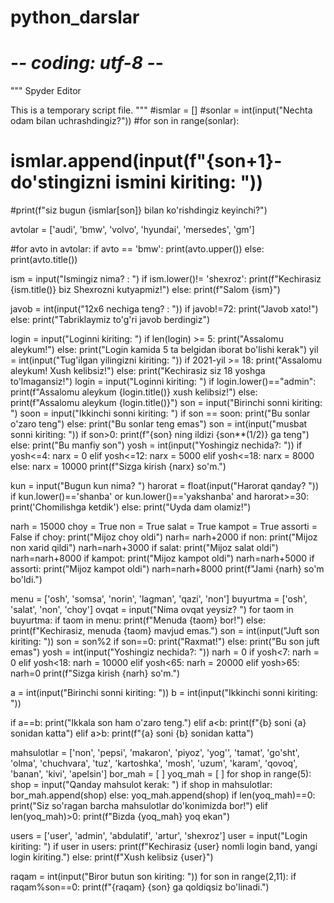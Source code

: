 # python_darslar
# -*- coding: utf-8 -*-
"""
Spyder Editor

This is a temporary script file.
"""
#ismlar = []
#sonlar = int(input("Nechta odam bilan uchrashdingiz?"))
#for son in range(sonlar):
#    ismlar.append(input(f"{son+1}- do'stingizni ismini kiriting: "))
#print(f"siz bugun {ismlar[son]} bilan ko'rishdingiz keyinchi?")

avtolar = ['audi', 'bmw', 'volvo', 'hyundai', 'mersedes', 'gm']

#for avto in avtolar:
    if avto == 'bmw':
      print(avto.upper())
    else:
        print(avto.title())


ism = input("Ismingiz nima? : ")
if ism.lower()!= 'shexroz':
    print(f"Kechirasiz {ism.title()} biz Shexrozni kutyapmiz!")
else:
   print(f"Salom {ism}")

javob = int(input("12x6 nechiga teng? : "))
if javob!=72:
   print("Javob xato!")
else:
    print("Tabriklaymiz to'g'ri javob berdingiz")

login = input("Loginni kiriting: ")
if len(login) >= 5:
    print("Assalomu aleykum!")
else:
    print("Login kamida 5 ta belgidan iborat bo'lishi kerak")
yil = int(input("Tug'ilgan yilingizni kiriting: "))
if 2021-yil >= 18:
    print("Assalomu aleykum! Xush kelibsiz!")
else:
    print("Kechirasiz siz 18 yoshga to'lmagansiz!")
login = input("Loginni kiriting: ")
if login.lower()=="admin":
    print(f"Assalomu aleykum {login.title()} xush kelibsiz!")
else:
    print(f"Assalomu aleykum {login.title()}")
son = input("Birinchi sonni kiriting: ")
soon = input("Ikkinchi sonni kiriting: ")
if son == soon:
    print("Bu sonlar o'zaro teng")
else:
    print("Bu sonlar teng emas")
son = int(input("musbat sonni kiriting: "))
if son>0:
    print(f"{son} ning ildizi {son**(1/2)} ga teng")
else:
    print("Bu manfiy son")
yosh = int(input("Yoshingiz nechida?: "))
if yosh<=4:
    narx = 0
elif yosh<=12:
    narx = 5000
elif yosh<=18:
    narx = 8000
else:
    narx = 10000
print(f"Sizga kirish {narx} so'm.")

kun = input("Bugun kun nima? ")
harorat = float(input("Harorat qanday? "))
if kun.lower()=='shanba' or kun.lower()=='yakshanba' and harorat>=30:
    print('Chomilishga ketdik')
else:
    print("Uyda dam olamiz!")


narh = 15000
choy = True
non = True
salat = True 
kampot = True 
assorti = False 
if choy:
   print("Mijoz choy oldi")
   narh= narh+2000
if non:
   print("Mijoz non xarid qildi")
    narh=narh+3000
if salat:
    print("Mijoz salat oldi")
    narh=narh+8000
if kampot:
    print("Mijoz kampot oldi")
    narh=narh+5000
if assorti:
    print("Mijoz kampot oldi")
    narh=narh+8000
print(f"Jami {narh} so'm bo'ldi.")

menu = ['osh', 'somsa', 'norin', 'lagman', 'qazi', 'non']
buyurtma = ['osh', 'salat', 'non', 'choy']
ovqat = input("Nima ovqat yeysiz? ")
for taom in buyurtma:
    if taom in menu:
        print(f"Menuda {taom} bor!")
    else:
        print(f"Kechirasiz, menuda {taom} mavjud emas.")
son = int(input("Juft son kiriting: "))
son = son%2
if son==0:
    print("Raxmat!")
else:
    print("Bu son juft emas")
yosh = int(input("Yoshingiz nechida?: "))
narh = 0
if yosh<7:
    narh = 0
elif yosh<18:
    narh = 10000
elif yosh<65:
    narh = 20000
elif yosh>65:
    narh=0
print(f"Sizga kirish {narh} so'm.")
    
a = int(input("Birinchi sonni kiriting: "))
b = int(input("Ikkinchi sonni kiriting: "))

if a==b:
    print("Ikkala son ham o'zaro teng.")
elif a<b:
    print(f"{b} soni {a} sonidan katta")
elif a>b:
    print(f"{a} soni {b} sonidan katta")

mahsulotlar = ['non', 'pepsi', 'makaron', 'piyoz', 'yog\'', 'tamat', 'go\'sht', 'olma', 'chuchvara', 'tuz', 'kartoshka', 'mosh', 'uzum', 'karam', 'qovoq', 'banan', 'kivi', 'apelsin']
bor_mah = [ ]
yoq_mah = [ ]
for shop in range(5):
    shop = input("Qanday mahsulot kerak: ")
    if shop in mahsulotlar:
        bor_mah.append(shop)
    else:
        yoq_mah.append(shop)
if len(yoq_mah)==0:
    print("Siz so'ragan barcha mahsulotlar do'konimizda bor!")
elif len(yoq_mah)>0:
    print(f"Bizda {yoq_mah} yoq ekan")

users = ['user', 'admin', 'abdulatif', 'artur', 'shexroz']
user = input("Login kiriting: ")
if user in users:
    print(f"Kechirasiz {user} nomli login band, yangi login kiriting.")
else:
    print(f"Xush kelibsiz {user}")

raqam = int(input("Biror butun son kiriting: "))
for son in range(2,11):
    if raqam%son==0:
        print(f"{raqam} {son} ga qoldiqsiz bo'linadi.")
